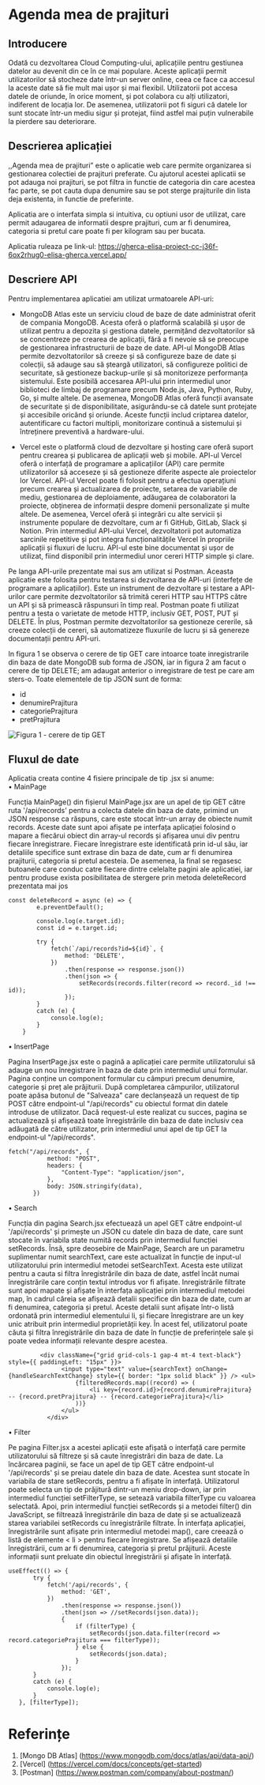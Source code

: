 # Agenda mea de prajituri

## Introducere
Odată cu dezvoltarea Cloud Computing-ului, aplicațiile pentru gestiunea datelor au devenit din ce în ce mai populare. Aceste aplicații permit utilizatorilor să stocheze date într-un server online, ceea ce face ca accesul la aceste date să fie mult mai ușor și mai flexibil. Utilizatorii pot accesa datele de oriunde, în orice moment, și pot colabora cu alți utilizatori, indiferent de locația lor. De asemenea, utilizatorii pot fi siguri că datele lor sunt stocate într-un mediu sigur și protejat, fiind astfel mai puțin vulnerabile la pierdere sau deteriorare.


## Descrierea aplicației
,,Agenda mea de prajituri” este o aplicatie web care permite organizarea si gestionarea colectiei de prajituri preferate. Cu ajutorul acestei aplicatii se pot adauga noi prajituri, se pot filtra in functie de categoria din care acestea fac parte, se pot cauta dupa denumire sau se pot sterge prajiturile din lista deja existenta, in functie de preferinte.

Aplicatia are o interfata simpla si intuitiva, cu optiuni usor de utilizat, care permit adaugarea de informatii despre prajituri, cum ar fi denumirea, categoria si pretul care poate fi per kilogram sau per bucata. 

Aplicatia ruleaza pe link-ul: 
https://gherca-elisa-proiect-cc-j36f-6ox2rhug0-elisa-gherca.vercel.app/


## Descriere API

Pentru implementarea aplicatiei am utilizat urmatoarele API-uri:
<br/>
* MongoDB Atlas este un serviciu cloud de baze de date administrat oferit de compania MongoDB. Acesta oferă o platformă scalabilă și ușor de utilizat pentru a depozita și gestiona datele, permițând dezvoltatorilor să se concentreze pe crearea de aplicații, fără a fi nevoie să se preocupe de gestionarea infrastructurii de baze de date. 
API-ul MongoDB Atlas permite dezvoltatorilor să creeze și să configureze baze de date și colecții, să adauge sau să șteargă utilizatori, să configureze politici de securitate, să gestioneze backup-urile și să monitorizeze performanța sistemului. Este posibilă accesarea API-ului prin intermediul unor biblioteci de limbaj de programare precum Node.js, Java, Python, Ruby, Go, și multe altele. 
 De asemenea, MongoDB Atlas oferă funcții avansate de securitate și de disponibilitate, asigurându-se că datele sunt protejate și accesibile oricând și oriunde. Aceste funcții includ criptarea datelor, autentificare cu factori multipli, monitorizare continuă a sistemului și întreținere preventivă a hardware-ului. 

* Vercel este o platformă cloud de dezvoltare și hosting care oferă suport pentru crearea și publicarea de aplicații web și mobile. API-ul Vercel oferă o interfață de programare a aplicațiilor (API) care permite utilizatorilor să acceseze și să gestioneze diferite aspecte ale proiectelor lor Vercel. 
API-ul Vercel poate fi folosit pentru a efectua operațiuni precum crearea și actualizarea de proiecte, setarea de variabile de mediu, gestionarea de deploiamente, adăugarea de colaboratori la proiecte, obținerea de informații despre domenii personalizate și multe altele. 
De asemenea, Vercel oferă și integrări cu alte servicii și instrumente populare de dezvoltare, cum ar fi GitHub, GitLab, Slack și Notion. Prin intermediul API-ului Vercel, dezvoltatorii pot automatiza sarcinile repetitive și pot integra funcționalitățile Vercel în propriile aplicații și fluxuri de lucru. API-ul este bine documentat și ușor de utilizat, fiind disponibil prin intermediul unor cereri HTTP simple și clare. <br/> 
 
    
Pe langa API-urile prezentate mai sus am utilizat si Postman. Aceasta aplicatie este folosita pentru testarea si dezvoltarea de API-uri (interfețe de programare a aplicațiilor). Este un instrument de dezvoltare și testare a API-urilor care permite dezvoltatorilor să trimită cereri HTTP sau HTTPS către un API și să primească răspunsuri în timp real. Postman poate fi utilizat pentru a testa o varietate de metode HTTP, inclusiv GET, POST, PUT și DELETE. În plus, Postman permite dezvoltatorilor sa gestioneze cererile, să creeze colecții de cereri, să automatizeze fluxurile de lucru și să genereze documentații pentru API-uri.<br/> 


In figura 1 se observa o cerere de tip GET care intoarce toate inregistrarile din baza de date MongoDB sub forma de JSON, iar in figura 2 am facut o cerere de tip DELETE; am adaugat anterior o inregistrare de test pe care am sters-o. Toate elementele de tip JSON sunt de forma:
-	id
-	denumirePrajitura
-	categoriePrajitura
-	pretPrajitura

![Figura 1 - cerere de tip GET](Figurile1%262.jpg)


## Fluxul de date
Aplicatia creata contine 4 fisiere principale de tip .jsx si anume: 
<br/>
•	MainPage

Funcția MainPage() din fișierul MainPage.jsx are un apel de tip GET către ruta '/api/records' pentru a colecta datele din baza de date, primind un JSON response ca răspuns, care este stocat într-un array de obiecte numit records. Aceste date sunt apoi afișate pe interfața aplicației folosind o mapare a fiecărui obiect din array-ul records și afișarea unui div pentru fiecare înregistrare. Fiecare înregistrare este identificată prin id-ul său, iar detaliile specifice sunt extrase din baza de date, cum ar fi denumirea prajiturii, categoria si pretul acesteia. 
De asemenea, la final se regasesc butoanele care conduc catre fiecare dintre celelalte pagini ale aplicatiei, iar pentru produse exista posibilitatea de stergere prin metoda deleteRecord prezentata mai jos <br/>

```
const deleteRecord = async (e) => {
		e.preventDefault();

		console.log(e.target.id);
		const id = e.target.id;

		try {
			fetch(`/api/records?id=${id}`, {
				method: 'DELETE',
			})
				.then(response => response.json())
				.then(json => {
					setRecords(records.filter(record => record._id !== id));
				});
		}
		catch (e) {
			console.log(e);
		}
	}
```
•	InsertPage

Pagina InsertPage.jsx este o pagină a aplicației care permite utilizatorului să adauge un nou înregistrare în baza de date prin intermediul unui formular. Pagina conține un component formular cu câmpuri precum denumire, categorie și preț ale prăjiturii. După completarea câmpurilor, utilizatorul poate apăsa butonul de "Salveaza" care declanșează un request de tip POST către endpoint-ul "/api/records" cu obiectul format din datele introduse de utilizator.
Dacă request-ul este realizat cu succes, pagina se actualizează și afișează toate înregistrările din baza de date inclusiv cea adăugată de către utilizator, prin intermediul unui apel de tip GET la endpoint-ul "/api/records".

 ```
 fetch("/api/records", {
			method: "POST",
			headers: {
				"Content-Type": "application/json",
			},
			body: JSON.stringify(data),
		})
  ```
•	Search

Funcția din pagina Search.jsx efectuează un apel GET către endpoint-ul '/api/records' și primește un JSON cu datele din baza de date, care sunt stocate în variabila state numită records prin intermediul funcției setRecords. Însă, spre deosebire de MainPage, Search are un parametru suplimentar numit searchText, care este actualizat în funcție de input-ul utilizatorului prin intermediul metodei setSearchText. Acesta este utilizat pentru a cauta si filtra înregistrările din baza de date, astfel încât numai înregistrările care conțin textul introdus vor fi afișate. 
Inregistrările filtrate sunt apoi mapate și afișate în interfața aplicației prin intermediul metodei map, în cadrul căreia se afișează detalii specifice din baza de date, cum ar fi denumirea, categoria și pretul. Aceste detalii sunt afișate într-o listă ordonată prin intermediul elementului li, și fiecare înregistrare are un key unic atribuit prin intermediul proprietății key. În acest fel, utilizatorul poate căuta și filtra înregistrările din baza de date în funcție de preferințele sale și poate vedea informații relevante despre acestea.

 ```
          <div className={"grid grid-cols-1 gap-4 mt-4 text-black"} style={{ paddingLeft: "15px" }}>
                <input type="text" value={searchText} onChange={handleSearchTextChange} style={{ border: "1px solid black" }} /> <ul>
                    {filteredRecords.map((record) => (
                        <li key={record.id}>{record.denumirePrajitura} -- {record.pretPrajitura} -- {record.categoriePrajitura}</li>
                    ))}
                </ul>
            </div>
```
•	Filter

Pe pagina Filter.jsx a acestei aplicații este afișată o interfață care permite utilizatorului să filtreze și să caute înregistrări din baza de date. La încărcarea paginii, se face un apel de tip GET către endpoint-ul '/api/records' și se preiau datele din baza de date. Acestea sunt stocate în variabila de stare setRecords, pentru a fi afișate în interfață.
Utilizatorul poate selecta un tip de prăjitură dintr-un meniu drop-down, iar prin intermediul funcției setFilterType, se setează variabila filterType cu valoarea selectată. Apoi, prin intermediul funcției setRecords și a metodei filter() din JavaScript, se filtrează înregistrările din baza de date și se actualizează starea variabilei setRecords cu înregistrările filtrate.
În interfața aplicației, înregistrările sunt afișate prin intermediul metodei map(), care creează o listă de elemente < li > pentru fiecare înregistrare. Se afișează detaliile înregistrării, cum ar fi denumirea, categoria și pretul prăjiturii. Aceste informații sunt preluate din obiectul înregistrării și afișate în interfață.


 ```
 useEffect(() => {
        try {
            fetch('/api/records', {
                method: 'GET',
            })
                .then(response => response.json())
                .then(json => //setRecords(json.data));
                {
                    if (filterType) {
                        setRecords(json.data.filter(record => record.categoriePrajitura === filterType));
                    } else {
                        setRecords(json.data);
                    }
                });
        }
        catch (e) {
            console.log(e);
        }
    }, [filterType]);
```

# Referințe
1. [Mongo DB Atlas] (https://www.mongodb.com/docs/atlas/api/data-api/)
2. [Vercel] (https://vercel.com/docs/concepts/get-started)
3. [Postman] (https://www.postman.com/company/about-postman/)
